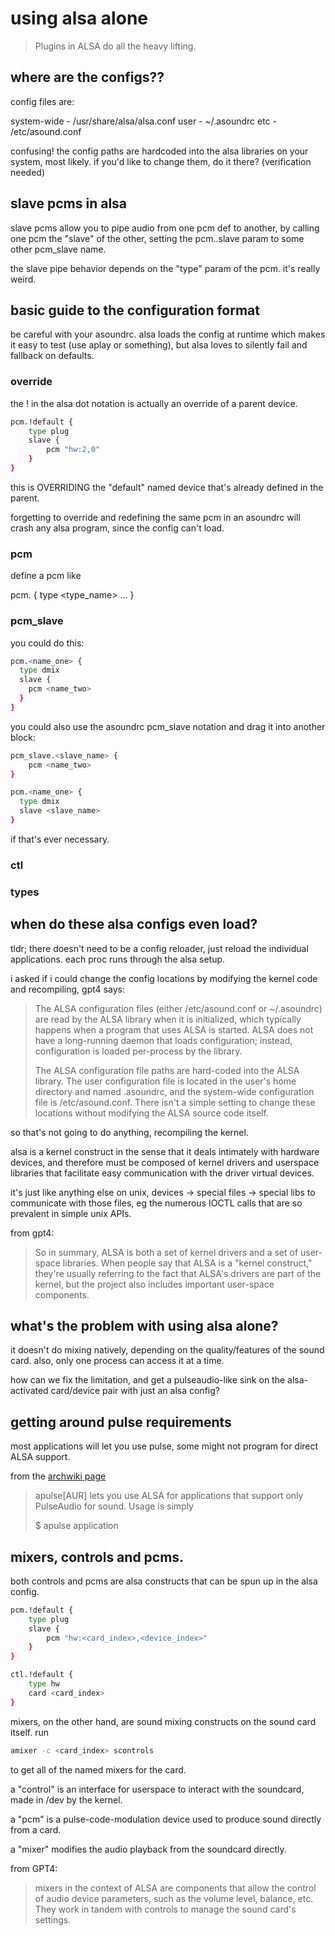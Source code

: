 # using alsa alone

>Plugins in ALSA do all the heavy lifting.

## where are the configs??

config files are:

system-wide - /usr/share/alsa/alsa.conf
user - ~/.asoundrc
etc - /etc/asound.conf

confusing!
the config paths are hardcoded into the alsa libraries on your system, 
most likely. if you'd like to change them, do it there? (verification needed)

## slave pcms in alsa

slave pcms allow you to pipe audio from one pcm def to another, by
calling one pcm the "slave" of the other, setting the pcm.<name>.slave
param to some other pcm_slave name.

the slave pipe behavior depends on the "type" param of the pcm.
it's really weird.

## basic guide to the configuration format

be careful with your asoundrc. alsa loads the config at runtime which
makes it easy to test (use aplay or something), but alsa loves to silently
fail and fallback on defaults.

### override

the ! in the alsa dot notation is actually an override of a parent
device.

```bash
pcm.!default {
    type plug
    slave {
        pcm "hw:2,0"
    }
}
```

this is OVERRIDING the "default" named device that's already defined in the
parent.

forgetting to override and redefining the same pcm in an asoundrc will
crash any alsa program, since the config can't load.

### pcm 

define a pcm like

pcm.<name> {
    type <type_name>
    ...
}

### pcm_slave

you could do this:

```bash
pcm.<name_one> {
  type dmix
  slave {
    pcm <name_two>
  }
}
```

you could also use the asoundrc pcm_slave notation and drag it into another
block:

```bash
pcm_slave.<slave_name> {
    pcm <name_two>
}

pcm.<name_one> {
  type dmix
  slave <slave_name>
}
```

if that's ever necessary.

### ctl

### types

## when do these alsa configs even load?

tldr; there doesn't need to be a config reloader, just reload the
individual applications. each proc runs through the alsa setup.


i asked if i could change the config locations by modifying the
kernel code and recompiling, gpt4 says:

>The ALSA configuration files (either /etc/asound.conf or ~/.asoundrc) are read
>by the ALSA library when it is initialized, which typically happens when a
>program that uses ALSA is started. ALSA does not have a long-running daemon
>that loads configuration; instead, configuration is loaded per-process by the
>library.
>
>The ALSA configuration file paths are hard-coded into the ALSA library. The
>user configuration file is located in the user's home directory and named
>.asoundrc, and the system-wide configuration file is /etc/asound.conf. There
>isn't a simple setting to change these locations without modifying the ALSA
>source code itself.

so that's not going to do anything, recompiling the kernel.

alsa is a kernel construct in the sense that it deals intimately with
hardware devices, and therefore must be composed of kernel drivers
and userspace libraries that facilitate easy communication with
the driver virtual devices.

it's just like anything else on unix, devices -> special files -> special
libs to communicate with those files, eg the numerous IOCTL calls
that are so prevalent in simple unix APIs.

from gpt4:

>So in summary, ALSA is both a set of kernel drivers and a set of user-space
>libraries. When people say that ALSA is a "kernel construct," they're usually
>referring to the fact that ALSA's drivers are part of the kernel, but the
>project also includes important user-space components.

## what's the problem with using alsa alone?

it doesn't do mixing natively, depending on the quality/features of the 
sound card. also, only one process can access it at a time.

how can we fix the limitation, and get a pulseaudio-like sink on the 
alsa-activated card/device pair with just an alsa config?

## getting around pulse requirements

most applications will let you use pulse, some might not program
for direct ALSA support.

from the [archwiki page](https://wiki.archlinux.org/title/Advanced_Linux_Sound_Architecture)

>apulse[AUR] lets you use ALSA for applications that support only PulseAudio for sound. Usage is simply
>
>$ apulse application

## mixers, controls and pcms.

both controls and pcms are alsa constructs that can be spun up in the alsa
config.

```bash
pcm.!default {
    type plug
    slave {
        pcm "hw:<card_index>,<device_index>"
    }
}

ctl.!default {
    type hw
    card <card_index>
}
```

mixers, on the other hand, are sound mixing constructs on the sound card itself.
run

```bash
amixer -c <card_index> scontrols
```

to get all of the named mixers for the card.

a "control" is an interface for userspace to interact with the soundcard,
made in /dev by the kernel.

a "pcm" is a pulse-code-modulation device used to produce sound directly 
from a card.

a "mixer" modifies the audio playback from the soundcard directly.


from GPT4:

>mixers in the context of ALSA are components that allow the control of audio
>device parameters, such as the volume level, balance, etc. They work in tandem
>with controls to manage the sound card's settings.
